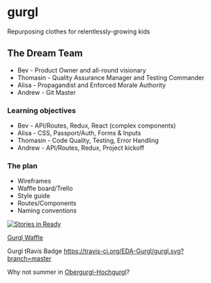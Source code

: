 # gurgl
Repurposing clothes for relentlessly-growing kids

## The Dream Team
- Bev - Product Owner and all-round visionary
- Thomasin - Quality Assurance Manager and Testing Commander
- Alisa - Propagandist and Enforced Morale Authority
- Andrew - Git Master

### Learning objectives
- Bev - API/Routes, Redux, React (complex components)
- Alisa - CSS, Passport/Auth, Forms & Inputs
- Thomasin - Code Quality, Testing, Error Handling
- Andrew - API/Routes, Redux, Project kickoff

### The plan
- Wireframes
- Waffle board/Trello
- Style guide
- Routes/Components
- Naming conventions

[![Stories in Ready](https://badge.waffle.io/EDA-Gurgl/gurgl.png?label=ready&title=Ready)](http://waffle.io/EDA-Gurgl/gurgl)

[Gurgl Waffle](https://waffle.io/EDA-Gurgl/gurgl)

Gurgl tRavis Badge https://travis-ci.org/EDA-Gurgl/gurgl.svg?branch=master

Why not summer in [Obergurgl-Hochgurgl](https://www.obergurgl.com/en)?
